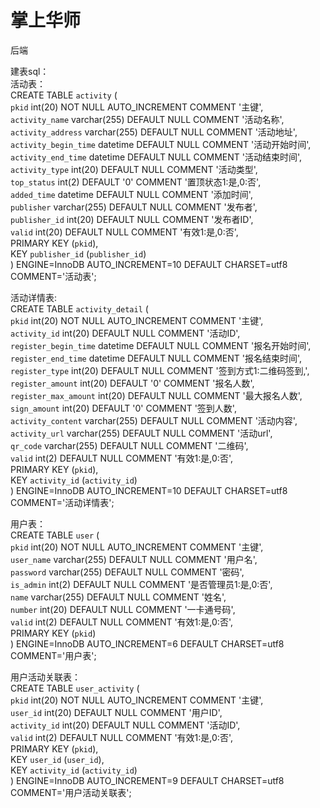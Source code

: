 # 掌上华师
后端  

建表sql：  
活动表：  
CREATE TABLE `activity` (  
  `pkid` int(20) NOT NULL AUTO_INCREMENT COMMENT '主键',  
  `activity_name` varchar(255) DEFAULT NULL COMMENT '活动名称',  
  `activity_address` varchar(255) DEFAULT NULL COMMENT '活动地址',  
  `activity_begin_time` datetime DEFAULT NULL COMMENT '活动开始时间',  
  `activity_end_time` datetime DEFAULT NULL COMMENT '活动结束时间',  
  `activity_type` int(20) DEFAULT NULL COMMENT '活动类型',  
  `top_status` int(2) DEFAULT '0' COMMENT '置顶状态1:是,0:否',  
  `added_time` datetime DEFAULT NULL COMMENT '添加时间',  
  `publisher` varchar(255) DEFAULT NULL COMMENT '发布者',  
  `publisher_id` int(20) DEFAULT NULL COMMENT '发布者ID',  
  `valid` int(20) DEFAULT NULL COMMENT '有效1:是,0:否',  
  PRIMARY KEY (`pkid`),  
  KEY `publisher_id` (`publisher_id`)  
) ENGINE=InnoDB AUTO_INCREMENT=10 DEFAULT CHARSET=utf8 COMMENT='活动表';  

活动详情表:  
CREATE TABLE `activity_detail` (  
  `pkid` int(20) NOT NULL AUTO_INCREMENT COMMENT '主键',  
  `activity_id` int(20) DEFAULT NULL COMMENT '活动ID',  
  `register_begin_time` datetime DEFAULT NULL COMMENT '报名开始时间',  
  `register_end_time` datetime DEFAULT NULL COMMENT '报名结束时间',  
  `register_type` int(20) DEFAULT NULL COMMENT '签到方式1:二维码签到,',  
  `register_amount` int(20) DEFAULT '0' COMMENT '报名人数',  
  `register_max_amount` int(20) DEFAULT NULL COMMENT '最大报名人数',  
  `sign_amount` int(20) DEFAULT '0' COMMENT '签到人数',  
  `activity_content` varchar(255) DEFAULT NULL COMMENT '活动内容',  
  `activity_url` varchar(255) DEFAULT NULL COMMENT '活动url',  
  `qr_code` varchar(255) DEFAULT NULL COMMENT '二维码',  
  `valid` int(2) DEFAULT NULL COMMENT '有效1:是,0:否',  
  PRIMARY KEY (`pkid`),  
  KEY `activity_id` (`activity_id`)  
) ENGINE=InnoDB AUTO_INCREMENT=10 DEFAULT CHARSET=utf8 COMMENT='活动详情表';  

用户表：  
CREATE TABLE `user` (  
  `pkid` int(20) NOT NULL AUTO_INCREMENT COMMENT '主键',  
  `user_name` varchar(255) DEFAULT NULL COMMENT '用户名',  
  `password` varchar(255) DEFAULT NULL COMMENT '密码',  
  `is_admin` int(2) DEFAULT NULL COMMENT '是否管理员1:是,0:否',  
  `name` varchar(255) DEFAULT NULL COMMENT '姓名',  
  `number` int(20) DEFAULT NULL COMMENT '一卡通号码',  
  `valid` int(2) DEFAULT NULL COMMENT '有效1:是,0:否',  
  PRIMARY KEY (`pkid`)  
) ENGINE=InnoDB AUTO_INCREMENT=6 DEFAULT CHARSET=utf8 COMMENT='用户表';  

用户活动关联表：  
CREATE TABLE `user_activity` (  
  `pkid` int(20) NOT NULL AUTO_INCREMENT COMMENT '主键',  
  `user_id` int(20) DEFAULT NULL COMMENT '用户ID',  
  `activity_id` int(20) DEFAULT NULL COMMENT '活动ID',  
  `valid` int(2) DEFAULT NULL COMMENT '有效1:是,0:否',  
  PRIMARY KEY (`pkid`),  
  KEY `user_id` (`user_id`),  
  KEY `activity_id` (`activity_id`)  
) ENGINE=InnoDB AUTO_INCREMENT=9 DEFAULT CHARSET=utf8 COMMENT='用户活动关联表';  
